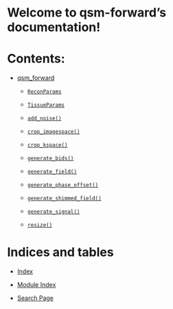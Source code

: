 <!-- qsm-forward documentation master file, created by
sphinx-quickstart on Wed Jun 14 13:37:21 2023.
You can adapt this file completely to your liking, but it should at least
contain the root `toctree` directive. -->
# Welcome to qsm-forward’s documentation!

# Contents:


* [qsm_forward](qsm_forward.md)


    * [`ReconParams`](qsm_forward.md#qsm_forward.ReconParams)


    * [`TissueParams`](qsm_forward.md#qsm_forward.TissueParams)


    * [`add_noise()`](qsm_forward.md#qsm_forward.add_noise)


    * [`crop_imagespace()`](qsm_forward.md#qsm_forward.crop_imagespace)


    * [`crop_kspace()`](qsm_forward.md#qsm_forward.crop_kspace)


    * [`generate_bids()`](qsm_forward.md#qsm_forward.generate_bids)


    * [`generate_field()`](qsm_forward.md#qsm_forward.generate_field)


    * [`generate_phase_offset()`](qsm_forward.md#qsm_forward.generate_phase_offset)


    * [`generate_shimmed_field()`](qsm_forward.md#qsm_forward.generate_shimmed_field)


    * [`generate_signal()`](qsm_forward.md#qsm_forward.generate_signal)


    * [`resize()`](qsm_forward.md#qsm_forward.resize)


# Indices and tables


* [Index](genindex.md)


* [Module Index](py-modindex.md)


* [Search Page](search.md)
